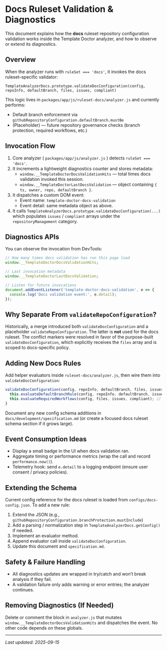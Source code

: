 # Docs Ruleset Validation & Diagnostics

This document explains how the **docs** ruleset repository configuration validation works inside the Template Doctor analyzer, and how to observe or extend its diagnostics.

## Overview
When the analyzer runs with `ruleSet === 'docs'`, it invokes the docs ruleset–specific validator:

```
TemplateAnalyzerDocs.prototype.validateDocConfiguration(config, repoInfo, defaultBranch, files, issues, compliant)
```

This logic lives in `packages/app/js/ruleset-docs/analyzer.js` and currently performs:
- Default branch enforcement via `githubRepositoryConfiguration.defaultBranch.mustBe`
- (Placeholder) — future repository governance checks (branch protection, required workflows, etc.)

## Invocation Flow
1. Core analyzer ( `packages/app/js/analyzer.js` ) detects `ruleSet === 'docs'`.
2. It increments a lightweight diagnostics counter and stores metadata:
   - `window.__TemplateDoctorDocsValidationHits` — total times docs validation invoked this session.
   - `window.__TemplateDoctorLastDocsValidation` — object containing `{ ts, owner, repo, defaultBranch }`.
3. It dispatches a custom DOM event:
   - Event name: `template-doctor-docs-validation`
   - Event detail: same metadata object as above.
4. It calls `TemplateAnalyzerDocs.prototype.validateDocConfiguration(...)` which populates `issues` / `compliant` arrays under the `repositoryManagement` category.

## Diagnostics APIs
You can observe the invocation from DevTools:
```js
// How many times docs validation has run this page load
window.__TemplateDoctorDocsValidationHits;

// Last invocation metadata
window.__TemplateDoctorLastDocsValidation;

// Listen for future invocations
document.addEventListener('template-doctor-docs-validation', e => {
  console.log('Docs validation event:', e.detail);
});
```

## Why Separate From `validateRepoConfiguration`?
Historically, a merge introduced both `validateDocConfiguration` and a placeholder `validateRepoConfiguration`. The latter is **not** used for the docs ruleset. The conflict markers were resolved in favor of the purpose-built `validateDocConfiguration`, which explicitly receives the `files` array and is scoped to docs-specific policy.

## Adding New Docs Rules
Add helper evaluators inside `ruleset-docs/analyzer.js`, then wire them into `validateDocConfiguration`:
```js
validateDocConfiguration(config, repoInfo, defaultBranch, files, issues, compliant) {
  this.evaluateDefaultBranchRule(config, repoInfo, defaultBranch, issues, compliant);
  this.evaluateRequiredWorkflows(config, files, issues, compliant); // (example)
}
```
Document any new config schema additions in `docs/development/specification.md` (or create a focused docs ruleset schema section if it grows large).

## Event Consumption Ideas
- Display a small badge in the UI when docs validation ran.
- Aggregate timing or performance metrics (wrap the call and record `performance.now()`).
- Telemetry hook: send `e.detail` to a logging endpoint (ensure user consent / privacy policies).

## Extending the Schema
Current config reference for the docs ruleset is loaded from `configs/docs-config.json`. To add a new rule:
1. Extend the JSON (e.g., `githubRepositoryConfiguration.branchProtection.mustInclude`)
2. Add a parsing / normalization step in `TemplateAnalyzerDocs.getConfig()` if needed.
3. Implement an evaluator method.
4. Append evaluator call inside `validateDocConfiguration`.
5. Update this document and `specification.md`.

## Safety & Failure Handling
- All diagnostics updates are wrapped in try/catch and won’t break analysis if they fail.
- A validation failure only adds warning or error entries; the analyzer continues.

## Removing Diagnostics (If Needed)
Delete or comment the block in `analyzer.js` that mutates `window.__TemplateDoctorDocsValidationHits` and dispatches the event. No other code depends on these globals.

---
_Last updated: 2025-09-15_